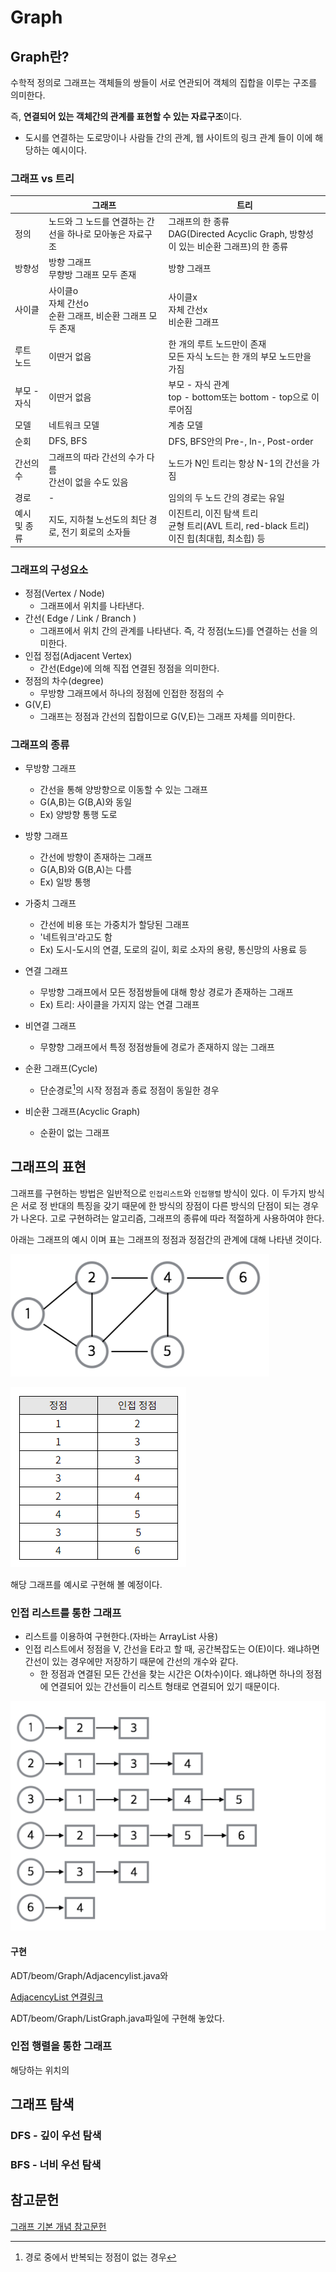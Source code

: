 # Graph

## Graph란?
수학적 정의로 그래프는 객체들의 쌍들이 서로 연관되어 객체의 집합을 이루는 구조를 의미한다.

즉, **연결되어 있는 객체간의 관계를 표현할 수 있는 자료구조**이다.
- 도시를 연결하는 도로망이나 사람들 간의 관계, 웹 사이트의 링크 관계 들이 이에 해당하는 예시이다.

### 그래프 vs 트리
|  | 그래프 | 트리  |
|------|-------|---|
| 정의 | 노드와 그 노드를 연결하는 간선을 하나로 모아놓은 자료구조  | 그래프의 한 종류</br> DAG(Directed Acyclic Graph, 방향성이 있는 비순환 그래프)의 한 종류  |
| 방향성   |  방향 그래프</br> 무향방 그래프 모두 존재     | 방향 그래프  |
|  사이클    |   사이클o</br> 자체 간선o</br> 순환 그래프, 비순환 그래프 모두 존재  | 사이클x</br> 자체 간선x</br> 비순환 그래프  |
|  루트 노드  | 이딴거 없음 | 한 개의 루트 노드만이 존재</br> 모든 자식 노드는 한 개의 부모 노드만을 가짐  |
|  부모 - 자식  | 이딴거 없음 | 부모 - 자식 관계</br> top - bottom또는 bottom - top으로 이루어짐  |
| 모델 | 네트워크 모델 | 계층 모델 |
| 순회 | DFS, BFS | DFS, BFS안의 Pre-, In-, Post-order |
| 간선의 수 | 그래프의 따라 간선의 수가 다름</br> 간선이 없을 수도 있음 | 노드가 N인 트리는 항상 N-1의 간선을 가짐 |
| 경로 | - | 임의의 두 노드 간의 경로는 유일 |
| 예시 및 종류 | 지도, 지하철 노선도의 최단 경로, 전기 회로의 소자들 | 이진트리, 이진 탐색 트리</br> 균형 트리(AVL 트리, red-black 트리)</br> 이진 힙(최대힙, 최소힙) 등 |

### 그래프의 구성요소
- 정점(Vertex / Node)
  - 그래프에서 위치를 나타낸다.
- 간선( Edge / Link / Branch )
  - 그래프에서 위치 간의 관계를 나타낸다. 즉, 각 정점(노드)를 연결하는 선을 의미한다.
- 인접 정접(Adjacent Vertex)
  - 간선(Edge)에 의해 직접 연결된 정점을 의미한다.
- 정점의 차수(degree)
  - 무방향 그래프에서 하나의 정점에 인접한 정점의 수
- G(V,E)
  - 그래프는 정점과 간선의 집합이므로 G(V,E)는 그래프 자체를 의미한다.

### 그래프의 종류
- 무방향 그래프
  - 간선을 통해 양방향으로 이동할 수 있는 그래프
  - G(A,B)는 G(B,A)와 동일
  - Ex) 양방향 통행 도로
- 방향 그래프
  - 간선에 방향이 존재하는 그래프
  - G(A,B)와 G(B,A)는 다름
  - Ex) 일방 통행

- 가중치 그래프
  - 간선에 비용 또는 가중치가 할당된 그래프
  - '네트워크'라고도 함
  - Ex) 도시-도시의 연결, 도로의 길이, 회로 소자의 용량, 통신망의 사용료 등


- 연결 그래프
  - 무방향 그래프에서 모든 정점쌍들에 대해 항상 경로가 존재하는 그래프
  - Ex) 트리: 사이클을 가지지 않는 연결 그래프
- 비연결 그래프
  - 무향향 그래프에서 특정 정점쌍들에 경로가 존재하지 않는 그래프


- 순환 그래프(Cycle)
  - 단순경로[^SimplePath]의 시작 정점과 종료 정점이 동일한 경우
- 비순환 그래프(Acyclic Graph)
  - 순환이 없는 그래프

[^SimplePath]: 경로 중에서 반복되는 정점이 없는 경우

## 그래프의 표현
그래프를 구현하는 방법은 일반적으로 `인접리스트`와 `인접행렬` 방식이 있다.
이 두가지 방식은 서로 정 반대의 특징을 갖기 때문에 한 방식의 장점이 다른 방식의 단점이 되는 경우가 나온다. 고로 구현하려는 알고리즘, 그래프의 종류에 따라 적절하게 사용하여야 한다.

아래는 그래프의 예시 이며 표는 그래프의 정점과 정점간의 관계에 대해 나타낸 것이다.

![그래프 예시](asset/graph1.png)

![그래프의 정점과 정점간의 관계](asset/table.png)

해당 그래프를 예시로 구현해 볼 예정이다.

### 인접 리스트를 통한 그래프
- 리스트를 이용하여 구현한다.(자바는 ArrayList 사용)
- 인접 리스트에서 정점을 V, 간선을 E라고 할 때, 공간복잡도는 O(E)이다. 왜냐하면 간선이 있는 경우에만 저장하기 때문에 간선의 개수와 같다.
  - 한 정점과 연결된 모든 간선을 찾는 시간은 O(차수)이다. 왜냐하면 하나의 정점에 연결되어 있는 간선들이 리스트 형태로 연결되어 있기 때문이다.

![인접 리스트](asset/adjacent_list.png)

#### 구현
ADT/beom/Graph/Adjacencylist.java와

[AdjacencyList 연결링크](#adjacency-list)

ADT/beom/Graph/ListGraph.java파일에 구현해 놓았다.



### 인접 행렬을 통한 그래프
해당하는 위치의 




## 그래프 탐색

### DFS - 깊이 우선 탐색

### BFS - 너비 우선 탐색


## 참고문헌
[그래프 기본 개념 참고문헌](https://freestrokes.tistory.com/87)